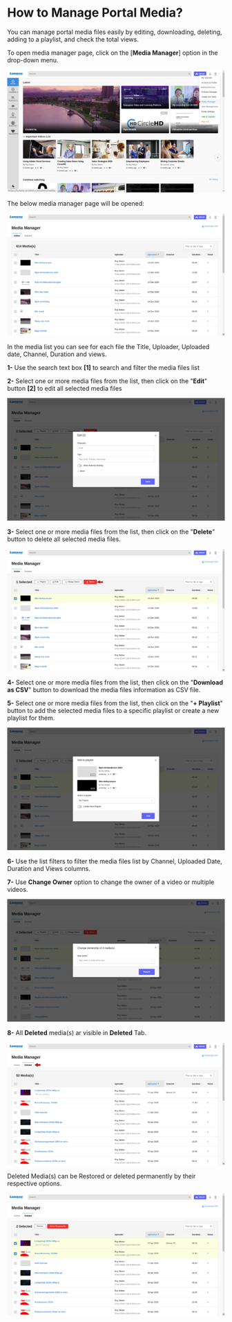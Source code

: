 # How to Manage Portal Media?

You can manage portal media files easily by editing, downloading, deleting, adding to a playlist, and check the total views. 

To open media manager page, click on the \[**Media Manager**\] option in the drop-down menu.

![](../.gitbook/assets/media-manager-help1.png)

The below media manager page will be opened:

![](../.gitbook/assets/media-manager2.png)

In the media list you can see for each file the Title, Uploader, Uploaded date, Channel, Duration and views. 

**1-** Use the search text box **\[1\]** to search and filter the media files list 

**2-** Select one or more media files from the list, then click on the "**Edit**" button **\[2\]** to edit all selected media files

![](../.gitbook/assets/media-manager5.png)

**3-** Select one or more media files from the list, then click on the "**Delete**" button to delete all selected media files. 

![](../.gitbook/assets/deleted2.png)

**4-** Select one or more media files from the list, then click on the "**Download as CSV**" button to download the media files information as CSV file. 

**5-** Select one or more media files from the list, then click on the "**+ Playlist**" button to add the selected media files to a specific playlist or create a new playlist for them.

![](../.gitbook/assets/media-manager-6.png)

**6-** Use the list filters to filter the media files list by Channel, Uploaded Date, Duration and Views columns. 

**7-** Use **Change Owner** option to change the owner of a video or multiple videos.

![](../.gitbook/assets/change-owner.png)

**8-** All **Deleted** media\(s\) ar visible in **Deleted** Tab.

![](../.gitbook/assets/deleted.png)

Deleted Media\(s\) can be Restored or deleted permanently by their respective options.

![](../.gitbook/assets/deleted4.png)

